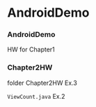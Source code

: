 # AndroidDemo
### AndroidDemo
HW for Chapter1
### Chapter2HW
folder Chapter2HW   Ex.3

`ViewCount.java`    Ex.2
